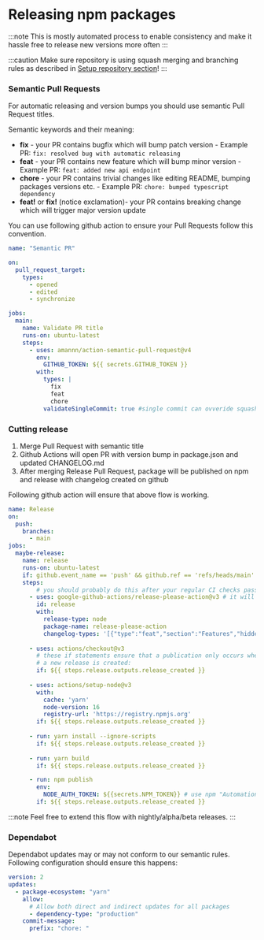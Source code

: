 # Releasing npm packages

:::note
This is mostly automated process to enable consistency and make it hassle free
to release new versions more often
:::

:::caution
Make sure repository is using squash merging and branching rules as described in [Setup repository section](../1_setup_repository.md)!
:::

### Semantic Pull Requests

For automatic releasing and version bumps you should use semantic Pull Request titles.

Semantic keywords and their meaning:
- **fix** - your PR contains bugfix which will bump patch version - Example PR: `fix: resolved bug with automatic releasing`
- **feat** - your PR contains new feature which will bump minor version - Example PR: `feat: added new api endpoint`
- **chore** - your PR contains trivial changes like editing README, bumping packages versions etc. - Example PR: `chore: bumped typescript dependency`
- **feat!** or **fix!** (notice exclamation)- your PR contains breaking change which will trigger major version update


You can use following github action to ensure your Pull Requests follow this convention.

```yaml title="/.github/workflows/pr.yaml"
name: "Semantic PR"

on:
  pull_request_target:
    types:
      - opened
      - edited
      - synchronize

jobs:
  main:
    name: Validate PR title
    runs-on: ubuntu-latest
    steps:
      - uses: amannn/action-semantic-pull-request@v4
        env:
          GITHUB_TOKEN: ${{ secrets.GITHUB_TOKEN }}
        with:
          types: |
            fix
            feat
            chore
          validateSingleCommit: true #single commit can ovveride squash merge commit message
```

### Cutting release

1. Merge Pull Request with semantic title
2. Github Actions will open PR with version bump in package.json and updated CHANGELOG.md
3. After merging Release Pull Request, package will be published on npm and release with changelog created on github

Following github action will ensure that above flow is working.

```yaml title="/.github/workflows/cd.yaml"
name: Release
on:
  push:
    branches:
      - main
jobs:
  maybe-release:
    name: release
    runs-on: ubuntu-latest
    if: github.event_name == 'push' && github.ref == 'refs/heads/main'
    steps:
        # you should probably do this after your regular CI checks passes
      - uses: google-github-actions/release-please-action@v3 # it will analyze commits and create PR with new version and updated CHANGELOG:md file. On merging it will create github release page with changelog
        id: release
        with:
          release-type: node
          package-name: release-please-action
          changelog-types: '[{"type":"feat","section":"Features","hidden":false},{"type":"fix","section":"Bug Fixes","hidden":false},{"type":"chore","section":"Miscellaneous","hidden":false}]'
      
      - uses: actions/checkout@v3
        # these if statements ensure that a publication only occurs when
        # a new release is created:
        if: ${{ steps.release.outputs.release_created }}
        
      - uses: actions/setup-node@v3
        with:
          cache: 'yarn'
          node-version: 16
          registry-url: 'https://registry.npmjs.org'
        if: ${{ steps.release.outputs.release_created }}
      
      - run: yarn install --ignore-scripts
        if: ${{ steps.release.outputs.release_created }}
      
      - run: yarn build
        if: ${{ steps.release.outputs.release_created }}

      - run: npm publish
        env:
          NODE_AUTH_TOKEN: ${{secrets.NPM_TOKEN}} # use npm "Automation" token and put in Github repository secrets under "NPM_TOKEN"
        if: ${{ steps.release.outputs.release_created }}
```

:::note
Feel free to extend this flow with nightly/alpha/beta releases.
:::

### Dependabot

Dependabot updates may or may not conform to our semantic rules.
Following configuration should ensure this happens:

```yaml title=".github/.dependabot.yaml"
version: 2
updates:
  - package-ecosystem: "yarn"
    allow:
      # Allow both direct and indirect updates for all packages
      - dependency-type: "production"
    commit-message:
      prefix: "chore: "
```